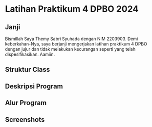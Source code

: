 # Latihan Praktikum 4 DPBO 2024

## Janji

Bismillah
Saya Themy Sabri Syuhada dengan NIM 2203903. Demi keberkahan-Nya, saya berjanji mengerjakan latihan praktikum 4 DPBO dengan jujur dan tidak melakukan kecurangan seperti yang telah dispesifikasikan.
Aamiin.

## Struktur Class

## Deskripsi Program

## Alur Program

## Screenshots
